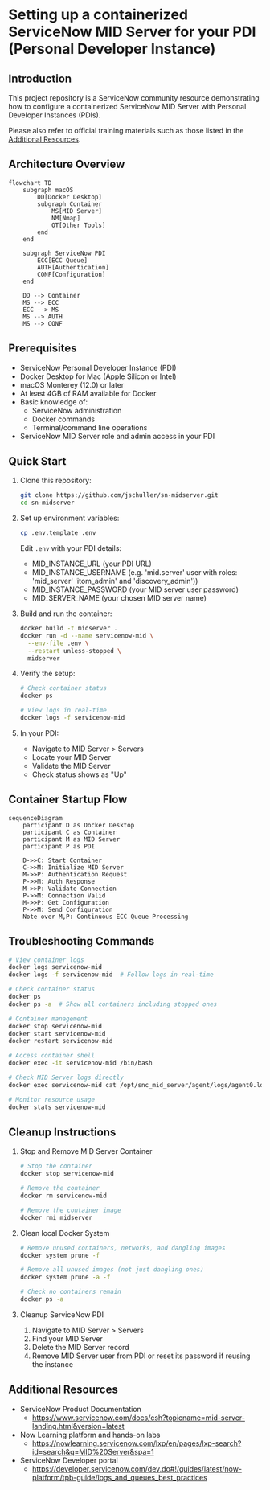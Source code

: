 # Setting up a containerized ServiceNow MID Server for your PDI (Personal Developer Instance)

## Introduction
This project repository is a ServiceNow community resource demonstrating how to configure a containerized ServiceNow MID Server with Personal Developer Instances (PDIs). 

Please also refer to official training materials such as those listed in the [Additional Resources](#additional-resources).

## Architecture Overview

```mermaid
flowchart TD
    subgraph macOS
        DD[Docker Desktop]
        subgraph Container
            MS[MID Server]
            NM[Nmap]
            OT[Other Tools]
        end
    end
    
    subgraph ServiceNow PDI
        ECC[ECC Queue]
        AUTH[Authentication]
        CONF[Configuration]
    end
    
    DD --> Container
    MS --> ECC
    ECC --> MS
    MS --> AUTH
    MS --> CONF
```

## Prerequisites
- ServiceNow Personal Developer Instance (PDI)
- Docker Desktop for Mac (Apple Silicon or Intel)
- macOS Monterey (12.0) or later
- At least 4GB of RAM available for Docker
- Basic knowledge of:
  - ServiceNow administration
  - Docker commands
  - Terminal/command line operations
- ServiceNow MID Server role and admin access in your PDI

## Quick Start
1. Clone this repository:
   ```bash
   git clone https://github.com/jschuller/sn-midserver.git
   cd sn-midserver
   ```

2. Set up environment variables:
   ```bash
   cp .env.template .env
   ```
   Edit `.env` with your PDI details:
   - MID_INSTANCE_URL (your PDI URL)
   - MID_INSTANCE_USERNAME (e.g. 'mid.server' user with roles: 'mid_server' 'itom_admin' and 'discovery_admin'))
   - MID_INSTANCE_PASSWORD (your MID server user password)
   - MID_SERVER_NAME (your chosen MID server name)

3. Build and run the container:
   ```bash
   docker build -t midserver .
   docker run -d --name servicenow-mid \
     --env-file .env \
     --restart unless-stopped \
     midserver
   ```

4. Verify the setup:
   ```bash
   # Check container status
   docker ps
   
   # View logs in real-time
   docker logs -f servicenow-mid
   ```

5. In your PDI:
   - Navigate to MID Server > Servers
   - Locate your MID Server
   - Validate the MID Server
   - Check status shows as "Up"


## Container Startup Flow

```mermaid
sequenceDiagram
    participant D as Docker Desktop
    participant C as Container
    participant M as MID Server
    participant P as PDI
    
    D->>C: Start Container
    C->>M: Initialize MID Server
    M->>P: Authentication Request
    P->>M: Auth Response
    M->>P: Validate Connection
    P->>M: Connection Valid
    M->>P: Get Configuration
    P->>M: Send Configuration
    Note over M,P: Continuous ECC Queue Processing
```

## Troubleshooting Commands

```bash
# View container logs
docker logs servicenow-mid
docker logs -f servicenow-mid  # Follow logs in real-time

# Check container status
docker ps
docker ps -a  # Show all containers including stopped ones

# Container management
docker stop servicenow-mid
docker start servicenow-mid
docker restart servicenow-mid

# Access container shell
docker exec -it servicenow-mid /bin/bash

# Check MID Server logs directly
docker exec servicenow-mid cat /opt/snc_mid_server/agent/logs/agent0.log.0

# Monitor resource usage
docker stats servicenow-mid
```

## Cleanup Instructions

1. Stop and Remove MID Server Container
    ```bash
    # Stop the container
    docker stop servicenow-mid

    # Remove the container
    docker rm servicenow-mid

    # Remove the container image
    docker rmi midserver
    ```

2. Clean local Docker System
    ```bash
    # Remove unused containers, networks, and dangling images
    docker system prune -f

    # Remove all unused images (not just dangling ones)
    docker system prune -a -f

    # Check no containers remain
    docker ps -a
    ```

3. Cleanup ServiceNow PDI
   1. Navigate to MID Server > Servers
   2. Find your MID Server
   3. Delete the MID Server record
   4. Remove MID Server user from PDI or reset its password if reusing the instance



## Additional Resources
- ServiceNow Product Documentation 
  - https://www.servicenow.com/docs/csh?topicname=mid-server-landing.html&version=latest
- Now Learning platform and hands-on labs
  - https://nowlearning.servicenow.com/lxp/en/pages/lxp-search?id=search&q=MID%20Server&spa=1
- ServiceNow Developer portal
  - https://developer.servicenow.com/dev.do#!/guides/latest/now-platform/tpb-guide/logs_and_queues_best_practices